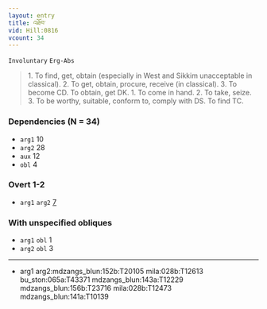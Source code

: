 ```yaml
---
layout: entry
title: འཐོབ་
vid: Hill:0816
vcount: 34
---
```

`Involuntary` `Erg-Abs`
> 1\.
 To find, get, obtain (especially in West and Sikkim unacceptable in classical)\.
 2\.
 To get, obtain, procure, receive (in classical)\.
 3\.
 To become CD\.
 To obtain, get DK\.
 1\.
 To come in hand\.
 2\.
 To take, seize\.
 3\.
 To be worthy, suitable, conform to, comply with DS\.
 To find TC\.

### Dependencies (N = 34)
* `arg1` 10
* `arg2` 28
* `aux` 12
* `obl` 4


### Overt 1-2
* `arg1` `arg2` [7](#arg1-arg2)


### With unspecified obliques
* `arg1` `obl` 1
* `arg2` `obl` 3

---
* <a name='arg1-arg2'>arg1 arg2</a>:mdzangs_blun:152b:T20105 mila:028b:T12613 bu_ston:065a:T43371 mdzangs_blun:143a:T12229 mdzangs_blun:156b:T23716 mila:028b:T12473 mdzangs_blun:141a:T10139
